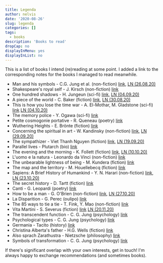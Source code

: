 ```yaml
---
title: Legenda
author: nelvis
date: '2020-08-26'
slug: legenda
categories: []
tags:
  - books
description: 'Books to read'
dropCap: no
displayInMenu: yes
displayInList: no
---
```


This is a list of books I intend (re)reading at some point. I added a link to the corresponding notes for the books I managed to read meanwhile.

* Man and his symbols - C.G. Jung et al. (non-fiction) [link](https://www.goodreads.com/book/show/123632.Man_and_His_Symbols), [LN (26.08.20)](https://naelvis.github.io/refactored-happiness/posts/man-and-his-symbols-c-g-jung-et-al/)
* Shakespeare's royal self - J. Kirsch (non-fiction) [link](https://www.goodreads.com/book/show/4624552-shakespeare-s-royal-self)
* One hundred shadows - H. Jungeun (sci-fi) [link](https://www.goodreads.com/book/show/30967023-one-hundred-shadows), [LN (04.09.20)](https://naelvis.github.io/refactored-happiness/posts/one-hundred-shadows-h-jungeun/)
* A piece of the world - C. Baker (fiction) [link](https://www.goodreads.com/book/show/30255942-a-piece-of-the-world), [LN (30.08.20)](https://naelvis.github.io/refactored-happiness/posts/a-piece-of-the-world-c-baker/)
* This is how you lose the time war - A. El-Mothar, M. Gladstone (sci-fi) [link](https://www.goodreads.com/book/show/43352954-this-is-how-you-lose-the-time-war) [LN (04.10.20)](https://naelvis.github.io/refactored-happiness/posts/this-is-how-you-lose-the-time-war-a-el-mohtar-m-gladstone/)
* The memory police - Y. Ogawa (sci-fi) [link](https://www.goodreads.com/book/show/37004370-the-memory-police)
* Petite cosmogonie portative - R. Queneau (poetry) [link](https://www.goodreads.com/book/show/9671378-piccola-cosmogonia-portatile)
* Wuthering Heights - E. Brönte (fiction) [link](https://www.goodreads.com/book/show/6185.Wuthering_Heights)
* Concerning the spiritual in art - W. Kandinsky (non-fiction) [link](https://www.goodreads.com/book/show/857502.Concerning_the_Spiritual_in_Art), [LN (29.09.20)](https://naelvis.github.io/refactored-happiness/posts/concerning-the-spiritual-in-art-w-kandinskij/)
* The sympathizer - Viet Thanh Nguyen (fiction) [link](https://www.goodreads.com/book/show/23168277-the-sympathizer), [LN (19.09.20)](https://naelvis.github.io/refactored-happiness/posts/the-sympathizer-viet-thanh-nguyen/)
* Parallel lives - Plutarch (bio) [link](https://www.goodreads.com/book/show/3679100-parallel-lives)
* The evening and the morning - K. Follett (fiction) [link](https://www.goodreads.com/book/show/49239093-the-evening-and-the-morning), [LN (10.10.20)](https://naelvis.github.io/refactored-happiness/posts/the-evening-and-the-morning-k-follett/)
* L'uomo e la natura - Leonardo da Vinci (non-fiction) [link](https://www.goodreads.com/book/show/27856484-l-uomo-e-la-natura)
* The unbearable lightness of being - M. Kundera (fiction) [link](https://www.goodreads.com/book/show/9717.The_Unbearable_Lightness_of_Being)
* The map and the territory -  M. Houellebecq (fiction) [link](https://www.goodreads.com/da/book/show/11744709-the-map-and-the-territory)
* Sapiens: A Brief History of Humankind - Y. N. Harari (non-fiction) [link](https://www.goodreads.com/book/show/23692271-sapiens), [LN (23.10.20)](https://naelvis.github.io/refactored-happiness/posts/sapiens-y-n-harari)
* The secret history - D. Tartt (fiction) [link](https://www.goodreads.com/book/show/29044.The_Secret_History)
* Canti - G. Leopardi (poetry) [link](https://www.goodreads.com/book/show/7960968-canti)
* How to be a man - G. O'Brien (non-fiction) [link](https://www.goodreads.com/book/show/9186359-how-to-be-a-man), [LN (27.10.20)](https://naelvis.github.io/refactored-happiness/posts/how-to-be-a-man-g-o-brien)
* La Disparition - G. Perec (oulipo) [link](https://www.goodreads.com/book/show/28294.A_Void)
* The 85 ways to tie a tie - T. Fink, Y. Mao (non-fiction) [link](https://www.goodreads.com/book/show/1535620.The_85_ways_to_tie_a_tie)
* Vita Martini - S. Severus (fiction) [link](https://www.goodreads.com/book/show/25346297-the-life-of-saint-martin) [LN (20.11.20)](https://naelvis.github.io/refactored-happiness/posts/the-life-of-saint-martin-s-severus/)
* The transcendent function - C. G. Jung (psychology) [link](https://www.goodreads.com/book/show/53316802-the-transcendent-function)
* Psychological types - C. G. Jung (psychology) [link](https://www.goodreads.com/book/show/565806.Psychological_Types)
* Germania - Tacito (history) [link](https://www.goodreads.com/book/show/29445223-germania)
* Christina Alberta's father - H.G. Wells (fiction) [link](https://www.goodreads.com/book/show/2703158-christina-alberta-s-father)
* Also sprach Zarathustra - Nietzsche (philosophy) [link](https://www.goodreads.com/book/show/55805236-also-sprach-zarathustra)
* Symbols of transformation - C. G. Jung (psychology) [link](https://www.goodreads.com/book/show/114517.Symbols_of_Transformation)

If there's significant overlap with your own interests, get in touch! I'm always happy to exchange recommendations (and sometimes books).
